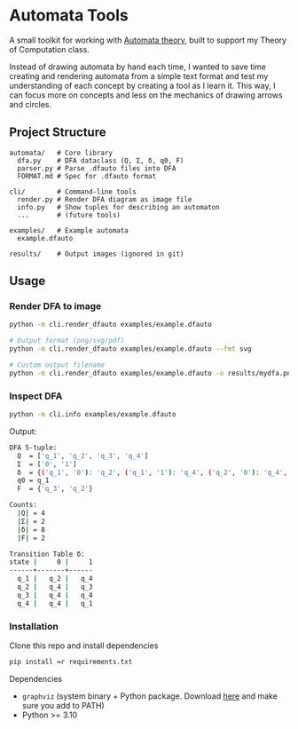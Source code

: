 # Automata Tools
A small toolkit for working with [Automata theory](https://en.wikipedia.org/wiki/Automata_theory), built to support my Theory of Computation class.

Instead of drawing automata by hand each time, I wanted to save time creating and rendering automata from a simple text format and test my understanding of each concept by creating a tool as I learn it. This way, I can focus more on concepts and less on the mechanics of drawing arrows and circles.

## Project Structure
```
automata/   # Core library
  dfa.py    # DFA dataclass (Q, Σ, δ, q0, F)
  parser.py # Parse .dfauto files into DFA 
  FORMAT.md # Spec for .dfauto format

cli/        # Command-line tools
  render.py # Render DFA diagram as image file
  info.py   # Show tuples for describing an automaton
  ...       # (future tools)

examples/   # Example automata
  example.dfauto

results/    # Output images (ignored in git)
```

## Usage
### Render DFA to image
```bash
python -m cli.render_dfauto examples/example.dfauto 

# Output format (png/svg/pdf)
python -m cli.render_dfauto examples/example.dfauto --fmt svg

# Custom output filename 
python -m cli.render_dfauto examples/example.dfauto -o results/mydfa.png # default {name}.png e.g. example.png
```

### Inspect DFA 
```bash
python -m cli.info examples/example.dfauto
```
Output:
```bash
DFA 5-tuple:
  Q  = ['q_1', 'q_2', 'q_3', 'q_4']
  Σ  = ['0', '1']
  δ  = {('q_1', '0'): 'q_2', ('q_1', '1'): 'q_4', ('q_2', '0'): 'q_4', ('q_2', '1'): 'q_3', ('q_3', '0'): 'q_4', ('q_3', '1'): 'q_4', ('q_4', '0'): 'q_4', ('q_4', '1'): 'q_1'}
  q0 = q_1
  F  = {'q_3', 'q_2'}

Counts:
  |Q| = 4
  |Σ| = 2
  |δ| = 8
  |F| = 2

Transition Table δ:
state |     0 |     1
------+-------+------
  q_1 |   q_2 |   q_4
  q_2 |   q_4 |   q_3
  q_3 |   q_4 |   q_4
  q_4 |   q_4 |   q_1
```

### Installation
Clone this repo and install dependencies
```bash
pip install =r requirements.txt
```
Dependencies
- `graphviz` (system binary + Python package. Download [here](https://graphviz.org/download) and make sure you add to PATH) 
- Python >= 3.10
